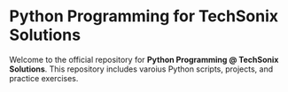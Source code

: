 # Python Programming for TechSonix Solutions

Welcome to the official repository for **Python Programming @ TechSonix Solutions**. This repository includes varoius Python scripts, projects, and practice exercises.
